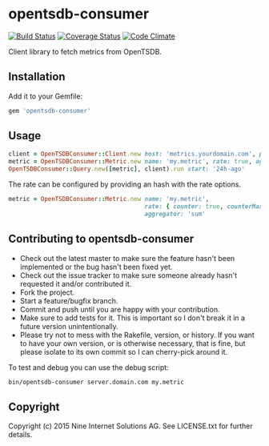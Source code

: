 opentsdb-consumer
=================

[![Build Status](https://travis-ci.org/ninech/opentsdb-consumer.svg)](https://travis-ci.org/ninech/opentsdb-consumer)
[![Coverage Status](https://coveralls.io/repos/ninech/opentsdb-consumer/badge.svg?branch=master&service=github)](https://coveralls.io/github/ninech/opentsdb-consumer?branch=master)
[![Code Climate](https://codeclimate.com/github/ninech/opentsdb-consumer/badges/gpa.svg)](https://codeclimate.com/github/ninech/opentsdb-consumer)

Client library to fetch metrics from OpenTSDB.

## Installation

Add it to your Gemfile:

```ruby
gem 'opentsdb-consumer'
```

## Usage

```ruby
client = OpenTSDBConsumer::Client.new host: 'metrics.yourdomain.com', port: 4242
metric = OpenTSDBConsumer::Metric.new name: 'my.metric', rate: true, aggregator: 'avg'
OpenTSDBConsumer::Query.new([metric], client).run start: '24h-ago'
```

The rate can be configured by providing an hash with the rate options.
```ruby
metric = OpenTSDBConsumer::Metric.new name: 'my.metric',
                                      rate: { counter: true, counterMax: 65535, resetValue: 2000 },
                                      aggregator: 'sum'
```

## Contributing to opentsdb-consumer

* Check out the latest master to make sure the feature hasn't been implemented or the bug hasn't been fixed yet.
* Check out the issue tracker to make sure someone already hasn't requested it and/or contributed it.
* Fork the project.
* Start a feature/bugfix branch.
* Commit and push until you are happy with your contribution.
* Make sure to add tests for it. This is important so I don't break it in a future version unintentionally.
* Please try not to mess with the Rakefile, version, or history. If you want to have your own version, or is otherwise necessary, that is fine, but please isolate to its own commit so I can cherry-pick around it.

To test and debug you can use the debug script:

```sh
bin/opentsdb-consumer server.domain.com my.metric
```

## Copyright

Copyright (c) 2015 Nine Internet Solutions AG. See LICENSE.txt for
further details.
